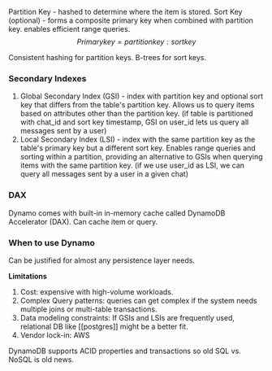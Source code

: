 Partition Key - hashed to determine where the item is stored.
Sort Key (optional) - forms a composite primary key when combined with partition key. enables efficient range queries.
$$Primary key = {partition key}:{sort key}$$

Consistent hashing for partition keys.
B-trees for sort keys.
### Secondary Indexes
1. Global Secondary Index (GSI) - index with partition key and optional sort key that differs from the table's partition key. Allows us to query items based on attributes other than the partition key. (if table is partitioned with chat_id and sort key timestamp, GSI on user_id lets us query all messages sent by a user)
2. Local Secondary Index (LSI) - index with the same partition key as the table's primary key but a different sort key. Enables range queries and sorting within a partition, providing an alternative to GSIs when querying items with the same partition key. (if we use user_id as LSI, we can query all messages sent by a user in a given chat)

### DAX
Dynamo comes with built-in in-memory cache called DynamoDB Accelerator (DAX). Can cache item or query.

### When to use Dynamo
Can be justified for almost any persistence layer needs.

**Limitations**
1. Cost: expensive with high-volume workloads.
2. Complex Query patterns: queries can get complex if the system needs multiple joins or multi-table transactions.
3. Data modeling constraints: If GSIs and LSIs are frequently used, relational DB like [[postgres]] might be a better fit.
4. Vendor lock-in: AWS

DynamoDB supports ACID properties and transactions so old SQL vs. NoSQL is old news.
